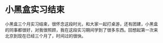 # 小黑盒实习结束

小黑盒三个月实习结束，很怀念这段时光，和大家一起打桌游，还有团建，小黑盒的同事都很好，对我很照顾，我在这段实习期间学到了很多东西。回想起第一次来北京到现在已经三个月了，时间过的很快。